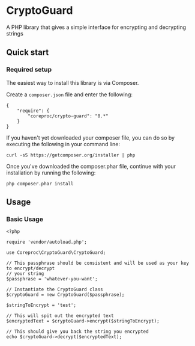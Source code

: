 CryptoGuard
========

A PHP library that gives a simple interface for encrypting and decrypting strings

## Quick start

### Required setup

The easiest way to install this library is via Composer.

Create a `composer.json` file and enter the following:

    {
        "require": {
            "coreproc/crypto-guard": "0.*"
        }
    }

If you haven't yet downloaded your composer file, you can do so by executing the following in your command line:

    curl -sS https://getcomposer.org/installer | php

Once you've downloaded the composer.phar file, continue with your installation by running the following:

    php composer.phar install

## Usage

### Basic Usage

    <?php
    
    require 'vendor/autoload.php';
    
    use Coreproc\CryptoGuard\CryptoGuard;
    
    // This passphrase should be consistent and will be used as your key to encrypt/decrypt
    // your string
    $passphrase = 'whatever-you-want';
    
    // Instantiate the CryptoGuard class
    $cryptoGuard = new CryptoGuard($passphrase);
    
    $stringToEncrypt = 'test';
    
    // This will spit out the encrypted text
    $encryptedText = $cryptoGuard->encrypt($stringToEncrypt);
    
    // This should give you back the string you encrypted
    echo $cryptoGuard->decrypt($encryptedText);
